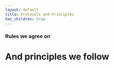 ```yaml
---
layout: default
title: Protocols and Principles
has_children: true 
---
```



### Rules we agree on


# And principles we follow

